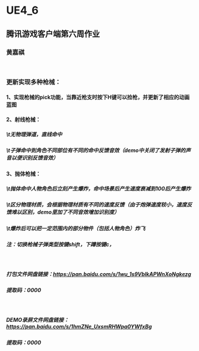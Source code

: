 # UE4_6
## 腾讯游戏客户端第六周作业
### 黄嘉祺

<br/>

### 更新实现多种枪械：
#### 1、实现枪械的pick功能，当靠近枪支时按下H键可以捡枪，并更新了相应的动画蓝图
#### 2、射线枪械：
##### \t无物理弹道，直线命中
##### \t子弹命中到角色不同部位有不同的命中反馈音效（demo中关闭了发射子弹的声音以便识别反馈音效）
#### 3、抛体枪械：
##### \t抛体命中人物角色后立刻产生爆炸，命中场景后产生速度衰减到100后产生爆炸
##### \t区分物理材质，会根据物理材质有不同的速度反馈（由于炮弹速度较小，速度反馈难以区别，demo里加了不同音效增加识别度）
##### \t爆炸后可以把一定范围内的部分物件（包括人物角色）炸飞

##### 注：切换枪械子弹类型按键shift，下蹲按键c，
<br/>

##### 打包文件网盘链接：https://pan.baidu.com/s/1wu_1s9VblkAPWnXoNgkezg 
##### 提取码：0000

<br/>

#####  DEMO录屏文件网盘链接：https://pan.baidu.com/s/1hmZNe_UxsmRHWpa0YWfxBg 
#####  提取码：0000
